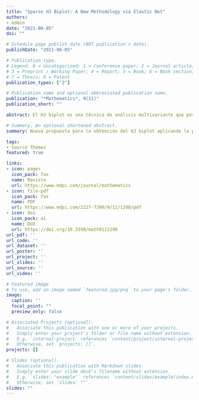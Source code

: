 ```yaml
---
title: "Sparse HJ Biplot: A New Methodology via Elastic Net"
authors:
- admin
date: "2021-06-05"
doi: ""

# Schedule page publish date (NOT publication's date).
publishDate: "2021-06-05"

# Publication type.
# Legend: 0 = Uncategorized; 1 = Conference paper; 2 = Journal article;
# 3 = Preprint / Working Paper; 4 = Report; 5 = Book; 6 = Book section;
# 7 = Thesis; 8 = Patent
publication_types: ["2"]

# Publication name and optional abbreviated publication name.
publication: "*Mathematics*, 9(11)"
publication_short: ""

abstract: El HJ biplot es una técnica de análisis multivariante que permite representar tanto a los individuos como a las variables en un espacio de dimensiones reducidas. Para adaptar este enfoque a conjuntos de datos masivos, es necesario implementar nuevas técnicas que sean capaces de reducir la dimensionalidad de los datos y mejorar la interpretación. Por ello, proponemos un enfoque moderno para la obtención del HJ biplot denominado elastic net HJ biplot, que aplica la penalización elastic net para mejorar la interpretación de los resultados. Se trata de un algoritmo novedoso en el sentido de que es el primer intento dentro de la familia de biplots en el que se utilizan métodos de regularización para obtener cargas modificadas que optimicen los resultados. Como complemento al método propuesto, y para darle soporte práctico, se ha desarrollado un paquete en el lenguaje R llamado SparseBiplots. Este paquete cubre un vacío existente en el contexto del HJ biplot mediante técnicas penalizadas ya que además de la penalización elastic net, incluye las penalizaciones ridge y el lasso para obtener el HJ biplot. Para completar el estudio, se realiza una comparación práctica con el HJ biplot estándar y el disjoint biplot, y se analizan algunos resultados comunes a estos métodos.

# Summary. An optional shortened abstract.
summary: Nueva propuesta para la obtención del HJ biplot aplicando la penalización elastic net para mejorar la interpretación de los resultados.

tags:
- Source Themes
featured: true

links:
- icon: pager
  icon_pack: fas
  name: Revista
  url: https://www.mdpi.com/journal/mathematics
- icon: file-pdf
  icon_pack: fas
  name: PDF
  url: https://www.mdpi.com/2227-7390/9/11/1298/pdf
- icon: doi
  icon_pack: ai
  name: DOI
  url: https://doi.org/10.3390/math9111298
url_pdf: ''
url_code: ''
url_dataset: ''
url_poster: ''
url_project: ''
url_slides: ''
url_source: ''
url_video: ''

# Featured image
# To use, add an image named `featured.jpg/png` to your page's folder. 
image:
  caption: ''
  focal_point: ""
  preview_only: false

# Associated Projects (optional).
#   Associate this publication with one or more of your projects.
#   Simply enter your project's folder or file name without extension.
#   E.g. `internal-project` references `content/project/internal-project/index.md`.
#   Otherwise, set `projects: []`.
projects: []

# Slides (optional).
#   Associate this publication with Markdown slides.
#   Simply enter your slide deck's filename without extension.
#   E.g. `slides: "example"` references `content/slides/example/index.md`.
#   Otherwise, set `slides: ""`.
slides: ""
---
```

